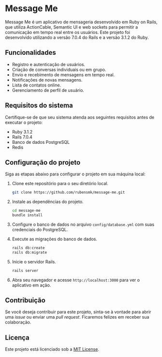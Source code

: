 # Message Me

Message Me é um aplicativo de mensageria desenvolvido em Ruby on Rails, que utiliza ActionCable, Semantic UI e web sockets para permitir a comunicação em tempo real entre os usuários. Este projeto foi desenvolvido utilizando a versão 7.0.4 do Rails e a versão 3.1.2 do Ruby.

## Funcionalidades

- Registro e autenticação de usuários.
- Criação de conversas individuais ou em grupo.
- Envio e recebimento de mensagens em tempo real.
- Notificações de novas mensagens.
- Lista de contatos online.
- Gerenciamento de perfil de usuário.

## Requisitos do sistema

Certifique-se de que seu sistema atenda aos seguintes requisitos antes de executar o projeto:

- Ruby 3.1.2
- Rails 7.0.4
- Banco de dados PostgreSQL
- Redis

## Configuração do projeto

Siga as etapas abaixo para configurar o projeto em sua máquina local:

1. Clone este repositório para o seu diretório local.
   ```bash
   git clone https://github.com/rubensmk/message-me.git
   ```

2. Instale as dependências do projeto.
   ```bash
   cd message-me
   bundle install
   ```

3. Configure o banco de dados no arquivo `config/database.yml` com suas credenciais do PostgreSQL.

4. Execute as migrações do banco de dados.
   ```bash
   rails db:create
   rails db:migrate
   ```

5. Inicie o servidor Rails.
   ```bash
   rails server
   ```

6. Abra seu navegador e acesse `http://localhost:3000` para ver o aplicativo em ação.

## Contribuição

Se você deseja contribuir para este projeto, sinta-se à vontade para abrir uma *issue* ou enviar uma *pull request*. Ficaremos felizes em receber sua colaboração.

## Licença

Este projeto está licenciado sob a [MIT License](https://opensource.org/licenses/MIT).
